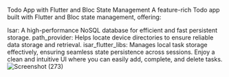 Todo App with Flutter and Bloc State Management
A feature-rich Todo app built with Flutter and Bloc state management, offering:

Isar: A high-performance NoSQL database for efficient and fast persistent storage.
path_provider: Helps locate device directories to ensure reliable data storage and retrieval.
isar_flutter_libs: Manages local task storage effectively, ensuring seamless state persistence across sessions.
Enjoy a clean and intuitive UI where you can easily add, complete, and delete tasks.
![Screenshot (273)](https://github.com/user-attachments/assets/4ffc5f7d-6b52-4248-91f2-4a3096f6b8b6)
